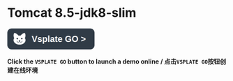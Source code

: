# Tomcat 8.5-jdk8-slim

<a href="https://www.vsplate.com/?docker-compose=https://github.com/vsplate/dcenvs/tomcat/8.5-jdk8-slim"><img alt="VSPLATE GO" src="https://raw.githubusercontent.com/vsplate/images/master/vsgo_btn.png" width="200px"></a>

**Click the `VSPLATE GO` button to launch a demo online / 点击`VSPLATE GO`按钮创建在线环境**